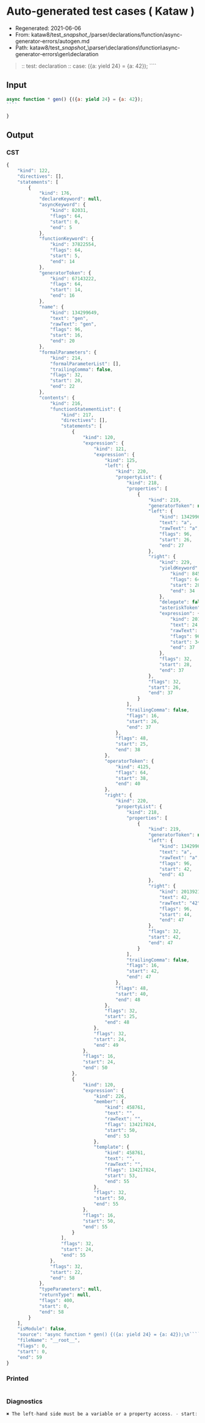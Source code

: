 # Auto-generated test cases ( Kataw )
- Regenerated: 2021-06-06
- From: kataw8/test\__snapshot__/parser/declarations/function/async-generator-errors/autogen.md
- Path: kataw8/test\__snapshot__\parser\declarations\function\async-generator-errors\gen\declaration
> :: test: declaration
> :: case: ({a: yield 24} = {a: 42});
>          ````
>          
>          
## Input

`````js
async function * gen() {({a: yield 24} = {a: 42});
````

}

`````
## Output

### CST

```javascript
{
    "kind": 122,
    "directives": [],
    "statements": [
        {
            "kind": 176,
            "declareKeyword": null,
            "asyncKeyword": {
                "kind": 82031,
                "flags": 64,
                "start": 0,
                "end": 5
            },
            "functionKeyword": {
                "kind": 37822554,
                "flags": 64,
                "start": 5,
                "end": 14
            },
            "generatorToken": {
                "kind": 67143222,
                "flags": 64,
                "start": 14,
                "end": 16
            },
            "name": {
                "kind": 134299649,
                "text": "gen",
                "rawText": "gen",
                "flags": 96,
                "start": 16,
                "end": 20
            },
            "formalParameters": {
                "kind": 214,
                "formalParameterList": [],
                "trailingComma": false,
                "flags": 32,
                "start": 20,
                "end": 22
            },
            "contents": {
                "kind": 216,
                "functionStatementList": {
                    "kind": 217,
                    "directives": [],
                    "statements": [
                        {
                            "kind": 120,
                            "expression": {
                                "kind": 121,
                                "expression": {
                                    "kind": 125,
                                    "left": {
                                        "kind": 220,
                                        "propertyList": {
                                            "kind": 218,
                                            "properties": [
                                                {
                                                    "kind": 219,
                                                    "generatorToken": null,
                                                    "left": {
                                                        "kind": 134299649,
                                                        "text": "a",
                                                        "rawText": "a",
                                                        "flags": 96,
                                                        "start": 26,
                                                        "end": 27
                                                    },
                                                    "right": {
                                                        "kind": 229,
                                                        "yieldKeyword": {
                                                            "kind": 8454253,
                                                            "flags": 64,
                                                            "start": 28,
                                                            "end": 34
                                                        },
                                                        "delegate": false,
                                                        "asteriskToken": null,
                                                        "expression": {
                                                            "kind": 201392130,
                                                            "text": 24,
                                                            "rawText": "24",
                                                            "flags": 96,
                                                            "start": 34,
                                                            "end": 37
                                                        },
                                                        "flags": 32,
                                                        "start": 28,
                                                        "end": 37
                                                    },
                                                    "flags": 32,
                                                    "start": 26,
                                                    "end": 37
                                                }
                                            ],
                                            "trailingComma": false,
                                            "flags": 16,
                                            "start": 26,
                                            "end": 37
                                        },
                                        "flags": 48,
                                        "start": 25,
                                        "end": 38
                                    },
                                    "operatorToken": {
                                        "kind": 4125,
                                        "flags": 64,
                                        "start": 38,
                                        "end": 40
                                    },
                                    "right": {
                                        "kind": 220,
                                        "propertyList": {
                                            "kind": 218,
                                            "properties": [
                                                {
                                                    "kind": 219,
                                                    "generatorToken": null,
                                                    "left": {
                                                        "kind": 134299649,
                                                        "text": "a",
                                                        "rawText": "a",
                                                        "flags": 96,
                                                        "start": 42,
                                                        "end": 43
                                                    },
                                                    "right": {
                                                        "kind": 201392130,
                                                        "text": 42,
                                                        "rawText": "42",
                                                        "flags": 96,
                                                        "start": 44,
                                                        "end": 47
                                                    },
                                                    "flags": 32,
                                                    "start": 42,
                                                    "end": 47
                                                }
                                            ],
                                            "trailingComma": false,
                                            "flags": 16,
                                            "start": 42,
                                            "end": 47
                                        },
                                        "flags": 48,
                                        "start": 40,
                                        "end": 48
                                    },
                                    "flags": 32,
                                    "start": 25,
                                    "end": 48
                                },
                                "flags": 32,
                                "start": 24,
                                "end": 49
                            },
                            "flags": 16,
                            "start": 24,
                            "end": 50
                        },
                        {
                            "kind": 120,
                            "expression": {
                                "kind": 226,
                                "member": {
                                    "kind": 458761,
                                    "text": "",
                                    "rawText": "",
                                    "flags": 134217824,
                                    "start": 50,
                                    "end": 53
                                },
                                "template": {
                                    "kind": 458761,
                                    "text": "",
                                    "rawText": "",
                                    "flags": 134217824,
                                    "start": 53,
                                    "end": 55
                                },
                                "flags": 32,
                                "start": 50,
                                "end": 55
                            },
                            "flags": 16,
                            "start": 50,
                            "end": 55
                        }
                    ],
                    "flags": 32,
                    "start": 24,
                    "end": 55
                },
                "flags": 32,
                "start": 22,
                "end": 58
            },
            "typeParameters": null,
            "returnType": null,
            "flags": 400,
            "start": 0,
            "end": 58
        }
    ],
    "isModule": false,
    "source": "async function * gen() {({a: yield 24} = {a: 42});\n````\n\n}\n",
    "fileName": "__root__",
    "flags": 0,
    "start": 0,
    "end": 59
}
```

### Printed

```javascript

```

### Diagnostics

```javascript
✖ The left-hand side must be a variable or a property access. - start: 25, end: 40

```

